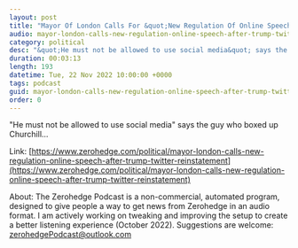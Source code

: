 ```yaml
---
layout: post
title: "Mayor Of London Calls For &quot;New Regulation Of Online Speech&quot; After Trump Twitter Reinstatement"
audio: mayor-london-calls-new-regulation-online-speech-after-trump-twitter-reinstatement-0
category: political
desc: "&quot;He must not be allowed to use social media&quot; says the guy who boxed up Churchill..."
duration: 00:03:13
length: 193
datetime: Tue, 22 Nov 2022 10:00:00 +0000
tags: podcast
guid: mayor-london-calls-new-regulation-online-speech-after-trump-twitter-reinstatement-0
order: 0
---
```

&quot;He must not be allowed to use social media&quot; says the guy who boxed up Churchill...

Link: [https://www.zerohedge.com/political/mayor-london-calls-new-regulation-online-speech-after-trump-twitter-reinstatement](https://www.zerohedge.com/political/mayor-london-calls-new-regulation-online-speech-after-trump-twitter-reinstatement)

About: The Zerohedge Podcast is a non-commercial, automated program, designed to give people a way to get news from Zerohedge in an audio format.  I am actively working on tweaking and improving the setup to create a better listening experience (October 2022).  Suggestions are welcome: [zerohedgePodcast@outlook.com](mailto:zerohedgePodcast@outlook.com)